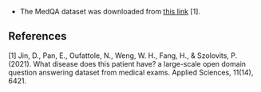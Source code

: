 * The MedQA dataset was downloaded from [this link](https://drive.google.com/file/d/1ImYUSLk9JbgHXOemfvyiDiirluZHPeQw/view) [1].

## References

[1] Jin, D., Pan, E., Oufattole, N., Weng, W. H., Fang, H., & Szolovits, P. (2021). What disease does this patient have? a large-scale open domain question answering dataset from medical exams. Applied Sciences, 11(14), 6421.


